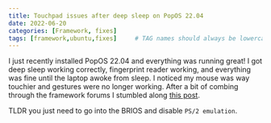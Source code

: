 ```yaml
---
title: Touchpad issues after deep sleep on PopOS 22.04
date: 2022-06-20
categories: [Framework, fixes]
tags: [framework,ubuntu,fixes]     # TAG names should always be lowercase
---
```



I just recently installed PopOS 22.04 and everything was running great! I got deep sleep working correctly, fingerprint reader working, and everything was fine until the laptop awoke from sleep. I noticed my mouse was way touchier and gestures were no longer working. After a bit of combing through the framework forums I stumbled along [this post](https://community.frame.work/t/ubuntu-21-04-trackpad-issues-when-waking-from-deep-sleep/10151/3). 

TLDR you just need to go into the BRIOS and disable `PS/2 emulation`.